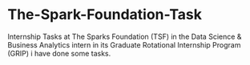 # The-Spark-Foundation-Task
Internship Tasks at The Sparks Foundation (TSF) in the Data Science &amp; Business Analytics intern in its Graduate Rotational Internship Program (GRIP) i have done some tasks.
